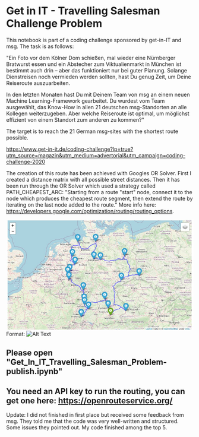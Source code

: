 # Get in IT - Travelling Salesman Challenge Problem

This notebook is part of a coding challenge sponsored by get-in-IT and msg. The task is as follows: 

"Ein Foto vor dem Kölner Dom schießen, mal wieder eine Nürnberger Bratwurst essen und ein Abstecher zum Viktualienmarkt in München ist bestimmt auch drin – aber das funktioniert nur bei guter Planung. Solange Dienstreisen noch vermieden werden sollten, hast Du genug Zeit, um Deine Reiseroute auszuarbeiten.

In den letzten Monaten hast Du mit Deinem Team von msg an einem neuen Machine Learning-Framework gearbeitet. Du wurdest vom Team ausgewählt, das Know-How in allen 21 deutschen msg-Standorten an alle Kollegen weiterzugeben. Aber welche Reiseroute ist optimal, um möglichst effizient von einem Standort zum anderen zu kommen?"

The target is to reach the 21 German msg-sites with the shortest route possible.

https://www.get-in-it.de/coding-challenge?lp=true?utm_source=magazin&utm_medium=advertorial&utm_campaign=coding-challenge-2020

The creation of this route has been achieved with Googles OR Solver. First I created a distance matrix with all possible street distances. Then it has been run through the OR Solver which used a strategy called PATH_CHEAPEST_ARC: "Starting from a route "start" node, connect it to the node which produces the cheapest route segment, then extend the route by iterating on the last node added to the route." More info here: https://developers.google.com/optimization/routing/routing_options. 

![Solution](/Solution.JPG)
Format: ![Alt Text](url)

## Please open "Get_In_IT_Travelling_Salesman_Problem-publish.ipynb"

## You need an API key to run the routing, you can get one here: https://openrouteservice.org/

Update: I did not finished in first place but received some feedback from msg. They told me that the code was very well-written and structured. Some issues they pointed out. My code finished among the top 5. 
